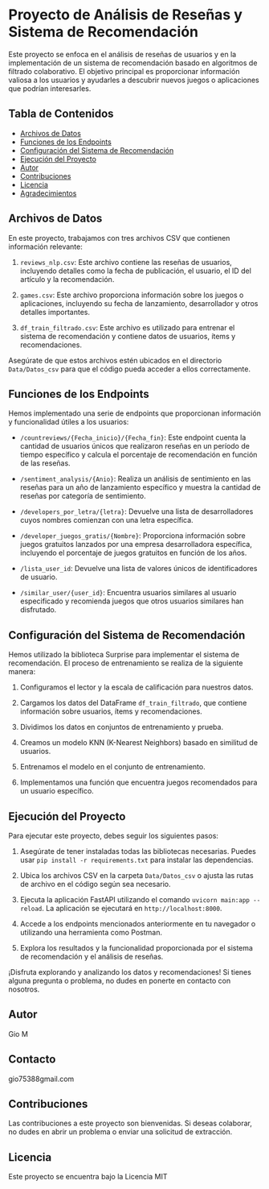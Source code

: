 # Proyecto de Análisis de Reseñas y Sistema de Recomendación

Este proyecto se enfoca en el análisis de reseñas de usuarios y en la implementación de un sistema de recomendación basado en algoritmos de filtrado colaborativo. El objetivo principal es proporcionar información valiosa a los usuarios y ayudarles a descubrir nuevos juegos o aplicaciones que podrían interesarles.

## Tabla de Contenidos

- [Archivos de Datos](#archivos-de-datos)
- [Funciones de los Endpoints](#funciones-de-los-endpoints)
- [Configuración del Sistema de Recomendación](#configuración-del-sistema-de-recomendación)
- [Ejecución del Proyecto](#ejecución-del-proyecto)
- [Autor](#autor)
- [Contribuciones](#contribuciones)
- [Licencia](#licencia)
- [Agradecimientos](#agradecimientos)

## Archivos de Datos

En este proyecto, trabajamos con tres archivos CSV que contienen información relevante:

1. `reviews_nlp.csv`: Este archivo contiene las reseñas de usuarios, incluyendo detalles como la fecha de publicación, el usuario, el ID del artículo y la recomendación.

2. `games.csv`: Este archivo proporciona información sobre los juegos o aplicaciones, incluyendo su fecha de lanzamiento, desarrollador y otros detalles importantes.

3. `df_train_filtrado.csv`: Este archivo es utilizado para entrenar el sistema de recomendación y contiene datos de usuarios, ítems y recomendaciones.

Asegúrate de que estos archivos estén ubicados en el directorio `Data/Datos_csv` para que el código pueda acceder a ellos correctamente.

## Funciones de los Endpoints

Hemos implementado una serie de endpoints que proporcionan información y funcionalidad útiles a los usuarios:

- `/countreviews/{Fecha_inicio}/{Fecha_fin}`: Este endpoint cuenta la cantidad de usuarios únicos que realizaron reseñas en un período de tiempo específico y calcula el porcentaje de recomendación en función de las reseñas.

- `/sentiment_analysis/{Anio}`: Realiza un análisis de sentimiento en las reseñas para un año de lanzamiento específico y muestra la cantidad de reseñas por categoría de sentimiento.

- `/developers_por_letra/{letra}`: Devuelve una lista de desarrolladores cuyos nombres comienzan con una letra específica.

- `/developer_juegos_gratis/{Nombre}`: Proporciona información sobre juegos gratuitos lanzados por una empresa desarrolladora específica, incluyendo el porcentaje de juegos gratuitos en función de los años.

- `/lista_user_id`: Devuelve una lista de valores únicos de identificadores de usuario.

- `/similar_user/{user_id}`: Encuentra usuarios similares al usuario especificado y recomienda juegos que otros usuarios similares han disfrutado.

## Configuración del Sistema de Recomendación

Hemos utilizado la biblioteca Surprise para implementar el sistema de recomendación. El proceso de entrenamiento se realiza de la siguiente manera:

1. Configuramos el lector y la escala de calificación para nuestros datos.

2. Cargamos los datos del DataFrame `df_train_filtrado`, que contiene información sobre usuarios, ítems y recomendaciones.

3. Dividimos los datos en conjuntos de entrenamiento y prueba.

4. Creamos un modelo KNN (K-Nearest Neighbors) basado en similitud de usuarios.

5. Entrenamos el modelo en el conjunto de entrenamiento.

6. Implementamos una función que encuentra juegos recomendados para un usuario específico.

## Ejecución del Proyecto

Para ejecutar este proyecto, debes seguir los siguientes pasos:

1. Asegúrate de tener instaladas todas las bibliotecas necesarias. Puedes usar `pip install -r requirements.txt` para instalar las dependencias.

2. Ubica los archivos CSV en la carpeta `Data/Datos_csv` o ajusta las rutas de archivo en el código según sea necesario.

3. Ejecuta la aplicación FastAPI utilizando el comando `uvicorn main:app --reload`. La aplicación se ejecutará en `http://localhost:8000`.

4. Accede a los endpoints mencionados anteriormente en tu navegador o utilizando una herramienta como Postman.

5. Explora los resultados y la funcionalidad proporcionada por el sistema de recomendación y el análisis de reseñas.

¡Disfruta explorando y analizando los datos y recomendaciones! Si tienes alguna pregunta o problema, no dudes en ponerte en contacto con nosotros.

## Autor

Gio M

## Contacto
gio75388gmail.com

## Contribuciones

Las contribuciones a este proyecto son bienvenidas. Si deseas colaborar, no dudes en abrir un problema o enviar una solicitud de extracción.

## Licencia

Este proyecto se encuentra bajo la Licencia MIT